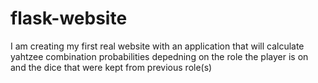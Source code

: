 # flask-website

I am creating my first real website with an application that will calculate yahtzee combination probabilities depedning on the role the player is on and the dice that were kept from previous role(s)
